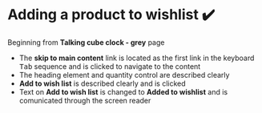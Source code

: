 # Adding a product to wishlist :heavy_check_mark:
Beginning from **Talking cube clock - grey** page
- The **skip to main content** link is located as the first link in the keyboard <kbd>Tab</kbd> sequence and is clicked to navigate to the content
- The heading element and quantity control are described clearly
- **Add to wish list** is described clearly and is clicked
- Text on **Add to wish list** is changed to **Added to wishlist** and is comunicated through the screen reader
